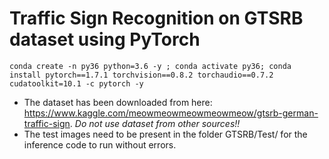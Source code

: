 # Traffic Sign Recognition on GTSRB dataset using PyTorch  

```
conda create -n py36 python=3.6 -y ; conda activate py36; conda install pytorch==1.7.1 torchvision==0.8.2 torchaudio==0.7.2 cudatoolkit=10.1 -c pytorch -y
```

* The dataset has been downloaded from here: https://www.kaggle.com/meowmeowmeowmeowmeow/gtsrb-german-traffic-sign. *Do not use dataset from other sources!!*   
* The test images need to be present in the folder GTSRB/Test/ for the inference code to run without errors.
